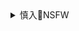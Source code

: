 <details><summary>慎入🔞NSFW</summary>

Not Safe For Work
![](https://upload.wikimedia.org/wikipedia/commons/thumb/d/d3/Biohazard_Symbol_Specification.png/210px-Biohazard_Symbol_Specification.png)

<details><summary><b>风险自理Use At Your Own Risk🈲</summary>

### dadadaaaqw
https://www.imagefap.com/photo/1208198947/
![](https://cdn.imagefap.com/images/full/73/120/1208198947.jpg?end=1587567284&secure=06339535c54fda56ef668)

明寝マン
`EWFfXMbUwAYsfgu (600×429)`<br>
![](https://pbs.twimg.com/media/EWFfXMbUwAYsfgu?format=jpg&name=orig)

Sinensian
`EWHBLXXVcAEklaW (1750×1500)`<br>
![](https://pbs.twimg.com/media/EWHBLXXVcAEklaW?format=jpg&name=orig)

`EWHBLzsU0AE_Jg_ (1750×1500)`<br>
![](https://pbs.twimg.com/media/EWHBLzsU0AE_Jg_?format=jpg&name=orig)

`EWHBMQTVcAUBXs8 (840×840)`<br>
![](https://pbs.twimg.com/media/EWHBMQTVcAUBXs8?format=png&name=orig)

Demi
`EWE5hcvU4AA5ydD (802×1080)`<br>
![](https://pbs.twimg.com/media/EWE5hcvU4AA5ydD?format=jpg&name=orig)

`EWE5iWNU4AAWNeh (802×1080)`<br>
![](https://pbs.twimg.com/media/EWE5iWNU4AAWNeh?format=jpg&name=orig)

`EWE5i6uVAAcfFJw (802×1080)`<br>
![](https://pbs.twimg.com/media/EWE5i6uVAAcfFJw?format=jpg&name=orig)

こうちゃん@エロ絵描き
`EWCMwnQVcAAxIHH (2048×1536)`<br>
![](https://pbs.twimg.com/media/EWCMwnQVcAAxIHH?format=jpg&name=orig)

ウンツエ/𝐮𝐧𝐭𝐮𝐞
`EWFcBmMVAAo_lqm (1075×1607)`<br>
![](https://pbs.twimg.com/media/EWFcBmMVAAo_lqm?format=jpg&name=orig)

よーさい
`EWC2CUeUEAADh1F (1157×2000)`<br>
![](https://pbs.twimg.com/media/EWC2CUeUEAADh1F?format=jpg&name=orig)

`EWC2GAxU4AAplg1 (717×1000)`<br>
![](https://pbs.twimg.com/media/EWC2GAxU4AAplg1?format=jpg&name=orig)

`EWC2IX1UcAAf1x1 (717×1000)`<br>
![](https://pbs.twimg.com/media/EWC2IX1UcAAf1x1?format=jpg&name=orig)

`EWC2Ya8VAAIGusN (717×1000)`<br>
![](https://pbs.twimg.com/media/EWC2Ya8VAAIGusN?format=jpg&name=orig)

よむ
`EWHNuToUwAAWGzk (1500×1500)`<br>
![](https://pbs.twimg.com/media/EWHNuToUwAAWGzk?format=jpg&name=orig)

wa
`EWEn-A3U4AAjK46 (817×1450)`<br>
![](https://pbs.twimg.com/media/EWEn-A3U4AAjK46?format=jpg&name=orig)

＿太子
`EWCjVfAUEAE-IkX (1236×2000)`<br>
![](https://pbs.twimg.com/media/EWCjVfAUEAE-IkX?format=jpg&name=orig)

弾
`EWHhd_4U0AAuNd8 (810×1440)`<br>
![](https://pbs.twimg.com/media/EWHhd_4U0AAuNd8?format=jpg&name=orig)

`EWHhe0IUMAYq61q (810×1440)`<br>
![](https://pbs.twimg.com/media/EWHhe0IUMAYq61q?format=jpg&name=orig)

ㅂㅂㄹ
`EV-QFXxVAAEItig (1154×968)`<br>
![](https://pbs.twimg.com/media/EV-QFXxVAAEItig?format=jpg&name=orig)

つづきよしお C98四日目ま40b
`EWDaFyTU4AAh1Of (1920×1080)`<br>
![](https://pbs.twimg.com/media/EWDaFyTU4AAh1Of?format=jpg&name=orig)

`EWDaMmFVAAILQ3Z (1080×1502)`<br>
![](https://pbs.twimg.com/media/EWDaMmFVAAILQ3Z?format=jpg&name=orig)

`EWDaXFbU0AEPsUS (1381×1687)`<br>
![](https://pbs.twimg.com/media/EWDaXFbU0AEPsUS?format=jpg&name=orig)

`EWDaZsKU0AMHfn7 (1780×1280)`<br>
![](https://pbs.twimg.com/media/EWDaZsKU0AMHfn7?format=jpg&name=orig)

かふん
`EWGk-UcU0AA-t71 (800×923)`<br>
![](https://pbs.twimg.com/media/EWGk-UcU0AA-t71?format=jpg&name=orig)

### Kupocun
@kupocunart
https://linktr.ee/Kupocun
`20年4月21`
`EWFLZfxUMAwY9fq (908×1440)`<br>
![](https://pbs.twimg.com/media/EWFLZfxUMAwY9fq?format=jpg&name=orig)

`EV1LzV-XYAMpXU7 (908×1440)`<br>
![](https://pbs.twimg.com/media/EV1LzV-XYAMpXU7?format=jpg&name=orig)

`EVgj54VX0AQ-G1y (1345×1440)`<br>
![](https://pbs.twimg.com/media/EVgj54VX0AQ-G1y?format=jpg&name=orig)

`EVgj543WoAE2gZ4 (1345×1440)`<br>
![](https://pbs.twimg.com/media/EVgj543WoAE2gZ4?format=jpg&name=orig)

`EVgj54vXQAcXOUx (1345×1440)`<br>
![](https://pbs.twimg.com/media/EVgj54vXQAcXOUx?format=jpg&name=orig)

`EUdQM59XkAY5tCu (769×1080)`<br>
![](https://pbs.twimg.com/media/EUdQM59XkAY5tCu?format=jpg&name=orig)

`EUdQkgTXQAAUaBG (630×1080)`<br>
![](https://pbs.twimg.com/media/EUdQkgTXQAAUaBG?format=jpg&name=orig)

`ETlmQhfXsAId4RD (873×1440)`<br>
![](https://pbs.twimg.com/media/ETlmQhfXsAId4RD?format=jpg&name=orig)

`ETlmSgxXkAIaFED (873×1440)`<br>
![](https://pbs.twimg.com/media/ETlmSgxXkAIaFED?format=jpg&name=orig)

`ETb6n82WAAALnFJ (873×1440)`<br>
![](https://pbs.twimg.com/media/ETb6n82WAAALnFJ?format=jpg&name=orig)

`ETb6n82WsAAAwEY (873×1440)`<br>
![](https://pbs.twimg.com/media/ETb6n82WsAAAwEY?format=jpg&name=orig)

`ETROujTXQAEX9kG (1178×1049)`<br>
![](https://pbs.twimg.com/media/ETROujTXQAEX9kG?format=jpg&name=orig)

`ETRO0HgXQAA_utp (1178×1049)`<br>
![](https://pbs.twimg.com/media/ETRO0HgXQAA_utp?format=jpg&name=orig)

`ETBGURmXYAEQEix (1440×1440)`<br>
![](https://pbs.twimg.com/media/ETBGURmXYAEQEix?format=jpg&name=orig)

`ES8XsjvXkAAYreJ (1440×1440)`<br>
![](https://pbs.twimg.com/media/ES8XsjvXkAAYreJ?format=jpg&name=orig)

`ESdAJ3uXsAEd105 (1920×1080)`<br>
![](https://pbs.twimg.com/media/ESdAJ3uXsAEd105?format=jpg&name=orig)

`ESIZ3cyW4AY-upf (756×1080)`<br>
![](https://pbs.twimg.com/media/ESIZ3cyW4AY-upf?format=jpg&name=orig)
`20年3月3`

### MissWarmJ has FREE ONLYFANS
`EVmXjz_WoAMY1gj (1024×682)`<br>
![](https://pbs.twimg.com/media/EVmXjz_WoAMY1gj?format=jpg&name=orig)

DJ SODA
`640 (340×340)`<br>
![](https://mmbiz.qpic.cn/mmbiz_gif/g54MBZpqq5uPJjVSQfxHSaHrcnwYicKXZf4ZzEBQZuBavnUfqco0eaLqdjQoBkvsXE4X9TUBV3xjoJYFzmgVwcA/640)

### Alexa's ASMR Special: Big Ass Milf with Messy Cumshot Pussy
![](https://ci.phncdn.com/videos/201911/03/259026612/original/(m=qS7G97UbeafTGgaaaa)(mh=BVAjmx6_qYMsCwSK)0.jpg)
https://cn.pornhub.com/view_video.php?viewkey=ph5dbe7e05ca7f4
</details>
</details>
